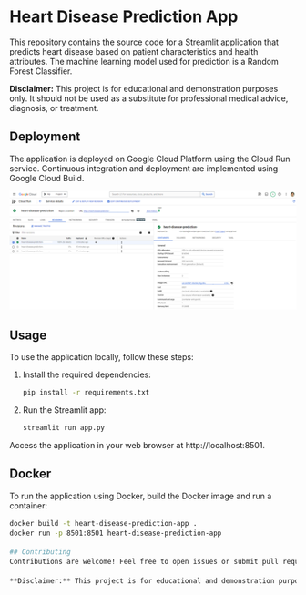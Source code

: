 # Heart Disease Prediction App

This repository contains the source code for a Streamlit application that predicts heart disease based on patient characteristics and health attributes. The machine learning model used for prediction is a Random Forest Classifier.

**Disclaimer:** This project is for educational and demonstration purposes only. It should not be used as a substitute for professional medical advice, diagnosis, or treatment.

## Deployment

The application is deployed on Google Cloud Platform using the Cloud Run service. Continuous integration and deployment are implemented using Google Cloud Build.

![Cloud Run Status](screenshot-cloud-run-cicd.png)

## Usage

To use the application locally, follow these steps:

1. Install the required dependencies:

   ```bash
   pip install -r requirements.txt

2. Run the Streamlit app:

   ```bash
   streamlit run app.py

Access the application in your web browser at http://localhost:8501.

## Docker

To run the application using Docker, build the Docker image and run a container:

```bash
docker build -t heart-disease-prediction-app .
docker run -p 8501:8501 heart-disease-prediction-app

## Contributing
Contributions are welcome! Feel free to open issues or submit pull requests.

**Disclaimer:** This project is for educational and demonstration purposes only. It should not be used as a substitute for professional medical advice, diagnosis, or treatment.
